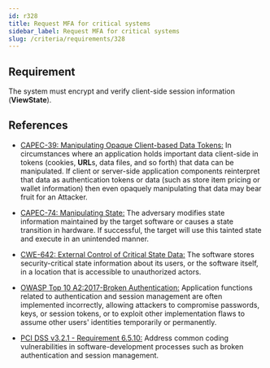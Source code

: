 ```yaml
---
id: r328
title: Request MFA for critical systems
sidebar_label: Request MFA for critical systems
slug: /criteria/requirements/328
---
```


## Requirement

The system must encrypt and verify
client-side session information (**ViewState**).

## References

- [CAPEC-39: Manipulating Opaque Client-based Data Tokens:](http://capec.mitre.org/data/definitions/39.html)
  In circumstances where an application
  holds important data client-side in tokens
  (cookies, **URL**s, data files, and so forth)
  that data can be manipulated.
  If client or server-side application components
  reinterpret that data
  as authentication tokens or data
  (such as store item pricing or wallet information)
  then even opaquely manipulating that data
  may bear fruit for an Attacker.

- [CAPEC-74: Manipulating State:](http://capec.mitre.org/data/definitions/74.html)
  The adversary modifies state information maintained
  by the target software
  or causes a state transition in hardware.
  If successful,
  the target will use this tainted state
  and execute in an unintended manner.

- [CWE-642: External Control of Critical State Data:](https://cwe.mitre.org/data/definitions/642.html)
  The software stores security-critical state information
  about its users,
  or the software itself,
  in a location that is accessible
  to unauthorized actors.

- [OWASP Top 10 A2:2017-Broken Authentication:](https://owasp.org/www-project-top-ten/OWASP_Top_Ten_2017/Top_10-2017_A2-Broken_Authentication)
  Application functions related to authentication
  and session management
  are often implemented incorrectly,
  allowing attackers to compromise passwords, keys,
  or session tokens,
  or to exploit other implementation flaws
  to assume other users' identities
  temporarily or permanently.

- [PCI DSS v3.2.1 - Requirement 6.5.10:](https://www.pcisecuritystandards.org/documents/PCI_DSS_v3-2-1.pdf)
  Address common coding vulnerabilities
  in software-development processes
  such as broken authentication
  and session management.
